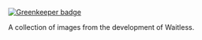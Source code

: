 
[![Greenkeeper badge](https://badges.greenkeeper.io/easilyBaffled/easilyBaffled.github.io.svg)](https://greenkeeper.io/)

A collection of images from the development of Waitless.

